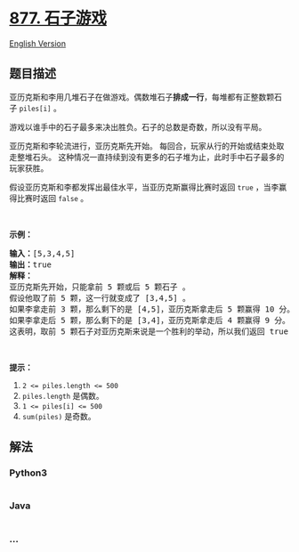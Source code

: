 # [877. 石子游戏](https://leetcode-cn.com/problems/stone-game)

[English Version](https://github.com/yanglr/leetcode-ac/blob/master/assets/0800-0899/0877.Stone%20Game/README_EN.md)

## 题目描述

<!-- 这里写题目描述 -->

<p>亚历克斯和李用几堆石子在做游戏。偶数堆石子<strong>排成一行</strong>，每堆都有正整数颗石子&nbsp;<code>piles[i]</code>&nbsp;。</p>

<p>游戏以谁手中的石子最多来决出胜负。石子的总数是奇数，所以没有平局。</p>

<p>亚历克斯和李轮流进行，亚历克斯先开始。 每回合，玩家从行的开始或结束处取走整堆石头。 这种情况一直持续到没有更多的石子堆为止，此时手中石子最多的玩家获胜。</p>

<p>假设亚历克斯和李都发挥出最佳水平，当亚历克斯赢得比赛时返回&nbsp;<code>true</code>&nbsp;，当李赢得比赛时返回&nbsp;<code>false</code>&nbsp;。</p>

<p>&nbsp;</p>

<p><strong>示例：</strong></p>

<pre><strong>输入：</strong>[5,3,4,5]
<strong>输出：</strong>true
<strong>解释：</strong>
亚历克斯先开始，只能拿前 5 颗或后 5 颗石子 。
假设他取了前 5 颗，这一行就变成了 [3,4,5] 。
如果李拿走前 3 颗，那么剩下的是 [4,5]，亚历克斯拿走后 5 颗赢得 10 分。
如果李拿走后 5 颗，那么剩下的是 [3,4]，亚历克斯拿走后 4 颗赢得 9 分。
这表明，取前 5 颗石子对亚历克斯来说是一个胜利的举动，所以我们返回 true 。
</pre>

<p>&nbsp;</p>

<p><strong>提示：</strong></p>

<ol>
	<li><code>2 &lt;= piles.length &lt;= 500</code></li>
	<li><code>piles.length</code> 是偶数。</li>
	<li><code>1 &lt;= piles[i] &lt;= 500</code></li>
	<li><code>sum(piles)</code>&nbsp;是奇数。</li>
</ol>


## 解法

<!-- 这里可写通用的实现逻辑 -->

<!-- tabs:start -->

### **Python3**

<!-- 这里可写当前语言的特殊实现逻辑 -->

```python

```

### **Java**

<!-- 这里可写当前语言的特殊实现逻辑 -->

```java

```

### **...**

```

```

<!-- tabs:end -->
